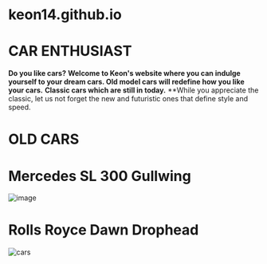 # keon14.github.io
# CAR ENTHUSIAST
**Do you like cars?**
**Welcome to Keon's website where you can indulge yourself to your dream cars.  Old model cars will redefine how you like your cars.**
**Classic cars which are still in today.**
**While you appreciate the classic, let us not forget the new and futuristic ones that define style and speed. 

# OLD CARS
# Mercedes SL 300 Gullwing 
![image](https://user-images.githubusercontent.com/118324310/205444007-a7ce368b-52ac-42e6-8eb0-d22ea85acf2b.png)

# Rolls Royce Dawn Drophead
![cars](https://user-images.githubusercontent.com/118324310/205443685-b367ecd7-ae5d-456c-9599-961c09ac5767.png)





